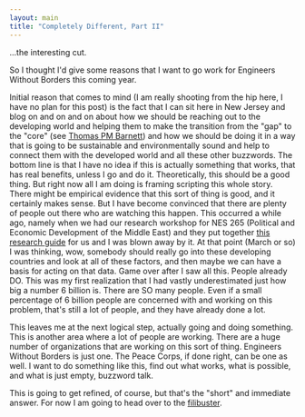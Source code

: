 ```yaml
---
layout: main
title: "Completely Different, Part II"
---
```

...the interesting cut.

  
So I thought I'd give some reasons that I want to go work for Engineers
Without Borders this coming year.

  
Initial reason that comes to mind (I am really shooting from the hip here, I
have no plan for this post) is the fact that I can sit here in New Jersey and
blog on and on and on about how we should be reaching out to the developing
world and helping them to make the transition from the "gap" to the "core"
(see [Thomas PM Barnett](http://www.thomaspmbarnett.com/weblog/)) and how we
should be doing it in a way that is going to be sustainable and
environmentally sound and help to connect them with the developed world and
all these other buzzwords. The bottom line is that I have no idea if this is
actually something that works, that has real benefits, unless I go and do it.
Theoretically, this should be a good thing. But right now all I am doing is
framing scripting this whole story. There might be empirical evidence that
this sort of thing is good, and it certainly makes sense. But I have become
convinced that there are plenty of people out there who are watching this
happen. This occurred a while ago, namely when we had our research workshop
for NES 265 (Political and Economic Development of the Middle East) and they
put together [this research
guide](http://firestone.princeton.edu/politics/guides/mideastdevelopment.html)
for us and I was blown away by it. At that point (March or so) I was thinking,
wow, somebody should really go into these developing countries and look at all
of these factors, and then maybe we can have a basis for acting on that data.
Game over after I saw all this. People already DO. This was my first
realization that I had vastly underestimated just how big a number 6 billion
is. There are SO many people. Even if a small percentage of 6 billion people
are concerned with and working on this problem, that's still a lot of people,
and they have already done a lot.

  
This leaves me at the next logical step, actually going and doing something.
This is another area where a lot of people are working. There are a huge
number of organizations that are working on this sort of thing. Engineers
Without Borders is just one. The Peace Corps, if done right, can be one as
well. I want to do something like this, find out what works, what is possible,
and what is just empty, buzzword talk.

  
This is going to get refined, of course, but that's the "short" and immediate
answer. For now I am going to head over to the
[filibuster](http://www.filibusterfrist.com).

